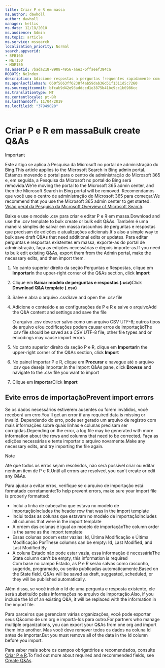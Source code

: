 ```yaml
---
title: Criar P e R em massa
ms.author: dawholl
author: dawholl
manager: kellis
ms.date: 12/18/2018
ms.audience: Admin
ms.topic: article
ms.service: mssearch
localization_priority: Normal
search.appverid:
- BFB160
- MET150
- MOE150
ms.assetid: 7bada218-8908-4956-aae3-6ffaeef384ca
ROBOTS: NoIndex
description: Adicione respostas a perguntas frequentes rapidamente com ferramentas de importação no portal de administração da Pesquisa da Microsoft
ms.openlocfilehash: 660f5663ff6238f4ab59dab36d51f1311d5c7260
ms.sourcegitcommit: bfcab9d42e93addccd1e3875b41bc9cc1b6986cc
ms.translationtype: MT
ms.contentlocale: pt-BR
ms.lasthandoff: 11/04/2019
ms.locfileid: "37949028"
---
```

# <a name="bulk-create-qas"></a><span data-ttu-id="f8092-103">Criar P e R em massa</span><span class="sxs-lookup"><span data-stu-id="f8092-103">Bulk create Q&As</span></span>

> [!IMPORTANT]
> <span data-ttu-id="f8092-104">Este artigo se aplica à Pesquisa da Microsoft no portal de administração do Bing.</span><span class="sxs-lookup"><span data-stu-id="f8092-104">This article applies to the Microsoft Search in Bing admin portal.</span></span> <span data-ttu-id="f8092-105">Estamos movendo o portal para o centro de administração do Microsoft 365 e, em seguida, a Pesquisa da Microsoft no portal do Bing será removida.</span><span class="sxs-lookup"><span data-stu-id="f8092-105">We’re moving the portal to the Microsoft 365 admin center, and then the Microsoft Search in Bing portal will be removed.</span></span> <span data-ttu-id="f8092-106">Recomendamos que você use o centro de administração do Microsoft 365 para começar.</span><span class="sxs-lookup"><span data-stu-id="f8092-106">We recommend that you use the Microsoft 365 admin center to get started.</span></span> <span data-ttu-id="f8092-107">[Visão geral da Pesquisa da Microsoft.](overview-microsoft-search.md)</span><span class="sxs-lookup"><span data-stu-id="f8092-107">[Overview of Microsoft Search](overview-microsoft-search.md).</span></span>
    
<span data-ttu-id="f8092-108">Baixe e use o modelo .csv para criar e editar P e R em massa.</span><span class="sxs-lookup"><span data-stu-id="f8092-108">Download and use the .csv template to bulk create or bulk edit Q&As.</span></span> <span data-ttu-id="f8092-109">Também é uma maneira simples de salvar em massa rascunhos de perguntas e respostas que precisam de edições e atualizações adicionais.</span><span class="sxs-lookup"><span data-stu-id="f8092-109">It's also a simple way to bulk save draft Q&As that need additional edits or updates.</span></span> <span data-ttu-id="f8092-110">Para editar perguntas e respostas existentes em massa, exporte-as do portal de administração, faça as edições necessárias e depois importe-as.</span><span class="sxs-lookup"><span data-stu-id="f8092-110">If you need to bulk edit existing Q&As, export them from the Admin portal, make the necessary edits, and then import them.</span></span>
  
1. <span data-ttu-id="f8092-111">No canto superior direito da seção Perguntas e Respostas, clique em **Importar**</span><span class="sxs-lookup"><span data-stu-id="f8092-111">In the upper-right corner of the Q&As section, click **Import**</span></span>
    
2. <span data-ttu-id="f8092-112">Clique em **Baixar modelo de perguntas e respostas (.csv)**</span><span class="sxs-lookup"><span data-stu-id="f8092-112">Click **Download Q&A template (.csv)**</span></span>
    
3. <span data-ttu-id="f8092-113">Salve e abra o arquivo .csv</span><span class="sxs-lookup"><span data-stu-id="f8092-113">Save and open the .csv file</span></span>
    
4. <span data-ttu-id="f8092-114">Adicione o conteúdo e as configurações de P e R e salve o arquivo</span><span class="sxs-lookup"><span data-stu-id="f8092-114">Add the Q&A content and settings and save the file</span></span>

    <span data-ttu-id="f8092-115">O arquivo .csv deve ser salvo como um arquivo CSV UTF-8; outros tipos de arquivo e/ou codificações podem causar erros de importação</span><span class="sxs-lookup"><span data-stu-id="f8092-115">The .csv file should be saved as a CSV UTF-8 file, other file types and or encodings may cause import errors</span></span>
    
5. <span data-ttu-id="f8092-116">No canto superior direito da seção P e R, clique em **Importar**</span><span class="sxs-lookup"><span data-stu-id="f8092-116">In the upper-right corner of the Q&As section, click **Import**</span></span>
    
6. <span data-ttu-id="f8092-117">No painel Importar P e R, clique em **Procurar** e navegue até o arquivo .csv que deseja importar.</span><span class="sxs-lookup"><span data-stu-id="f8092-117">In the Import Q&As pane, click **Browse** and navigate to the .csv file you want to import</span></span> 
    
7. <span data-ttu-id="f8092-118">Clique em **Importar**</span><span class="sxs-lookup"><span data-stu-id="f8092-118">Click **Import**</span></span>

## <a name="prevent-import-errors"></a><span data-ttu-id="f8092-119">Evite erros de importação</span><span class="sxs-lookup"><span data-stu-id="f8092-119">Prevent import errors</span></span>      
<span data-ttu-id="f8092-120">Se os dados necessários estiverem ausentes ou forem inválidos, você receberá um erro.</span><span class="sxs-lookup"><span data-stu-id="f8092-120">You'll get an error if any required data is missing or invalid.</span></span> <span data-ttu-id="f8092-121">Dependendo do erro, pode ser gerado um arquivo de registro com mais informações sobre quais linhas e colunas precisam ser corrigidas.</span><span class="sxs-lookup"><span data-stu-id="f8092-121">Depending on the error, a log file may be generated with more information about the rows and columns that need to be corrected.</span></span> <span data-ttu-id="f8092-122">Faça as edições necessárias e tente importar o arquivo novamente.</span><span class="sxs-lookup"><span data-stu-id="f8092-122">Make any necessary edits, and try importing the file again.</span></span>

> [!NOTE]
> <span data-ttu-id="f8092-123">Até que todos os erros sejam resolvidos, não será possível criar ou editar nenhum item de P e R.</span><span class="sxs-lookup"><span data-stu-id="f8092-123">Until all errors are resolved, you can't create or edit any Q&As.</span></span> 

<span data-ttu-id="f8092-124">Para ajudar a evitar erros, verifique se o arquivo de importação está formatado corretamente:</span><span class="sxs-lookup"><span data-stu-id="f8092-124">To help prevent errors, make sure your import file is properly formatted:</span></span>
- <span data-ttu-id="f8092-125">Inclui a linha de cabeçalho que estava no modelo de importação</span><span class="sxs-lookup"><span data-stu-id="f8092-125">Includes the header row that was in the import template</span></span>
- <span data-ttu-id="f8092-126">Inclui todas as colunas que estavam no modelo de importação</span><span class="sxs-lookup"><span data-stu-id="f8092-126">Includes all columns that were in the import template</span></span>
- <span data-ttu-id="f8092-127">A ordem das colunas é igual ao modelo de importação</span><span class="sxs-lookup"><span data-stu-id="f8092-127">The column order is the same as the import template</span></span>
- <span data-ttu-id="f8092-128">Essas colunas podem estar vazias: Id, Última Modificação e Última Modificação Por</span><span class="sxs-lookup"><span data-stu-id="f8092-128">These columns can be empty: Id, Last Modified, and Last Modified By</span></span>
- <span data-ttu-id="f8092-129">A coluna Estado não pode estar vazia, essa informação é necessária</span><span class="sxs-lookup"><span data-stu-id="f8092-129">The State column can't be empty, this information is required</span></span>  
<span data-ttu-id="f8092-130">Com base no campo Estado, as P e R serão salvas como rascunho, sugerido, programado, ou serão publicadas automaticamente.</span><span class="sxs-lookup"><span data-stu-id="f8092-130">Based on the State field, Q&As will be saved as draft, suggested, scheduled, or they will be published automatically.</span></span>

<span data-ttu-id="f8092-131">Além disso, se você incluir o Id de uma pergunta e resposta existente, ele será substituído pelas informações no arquivo de importação.</span><span class="sxs-lookup"><span data-stu-id="f8092-131">Also, if you include the Id of an existing Q&A, it will be replaced with the information in the import file.</span></span>

<span data-ttu-id="f8092-132">Para parceiros que gerenciam várias organizações, você pode exportar seus Q&como de um org e importá-los para outro.</span><span class="sxs-lookup"><span data-stu-id="f8092-132">For partners who manage multiple organizations, you can export your Q&As from one org and import them into another.</span></span> <span data-ttu-id="f8092-133">Mas você deve remover todos os dados na coluna Id antes de importar.</span><span class="sxs-lookup"><span data-stu-id="f8092-133">But you must remove all of the data in the Id column before you import.</span></span>

<span data-ttu-id="f8092-134">Para saber mais sobre os campos obrigatórios e recomendados, consulte [Criar P e R](create-qas.md).</span><span class="sxs-lookup"><span data-stu-id="f8092-134">To find out more about required and recommended fields, see [Create Q&As](create-qas.md).</span></span>

  

